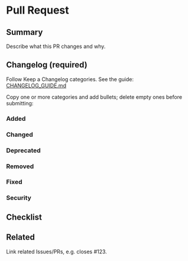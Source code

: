 # Pull Request

<!--
Thank you for your contribution!

Please fill out the sections below. Submissions without a changelog will be asked to update before review.
-->
## Summary

Describe what this PR changes and why.

## Changelog (required)

Follow Keep a Changelog categories. See the guide: [CHANGELOG_GUIDE.md](../CHANGELOG_GUIDE.md)

Copy one or more categories and add bullets; delete empty ones before submitting:

### Added


### Changed


### Deprecated


### Removed


### Fixed


### Security


## Checklist


## Related

Link related Issues/PRs, e.g. closes #123.
